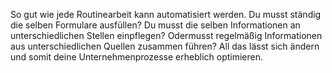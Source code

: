 So gut wie jede Routinearbeit kann automatisiert werden. Du musst ständig die selben Formulare ausfüllen? Du musst die selben Informationen an unterschiedlichen Stellen einpflegen? Odermusst regelmäßig Informationen aus unterschiedlichen Quellen zusammen führen? All das lässt sich ändern und somit deine Unternehmenprozesse erheblich optimieren.